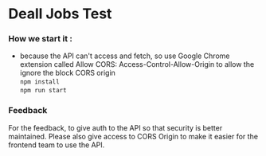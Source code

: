 # Deall Jobs Test

### How we start it :
- because the API can't access and fetch, so use Google Chrome extension called Allow CORS: Access-Control-Allow-Origin to allow the ignore the block CORS origin <br>
`npm install` <br>
`npm run start`<br>


### Feedback
For the feedback, to give auth to the API so that security is better maintained. Please also give access to CORS Origin to make it easier for the frontend team to use the API. 
